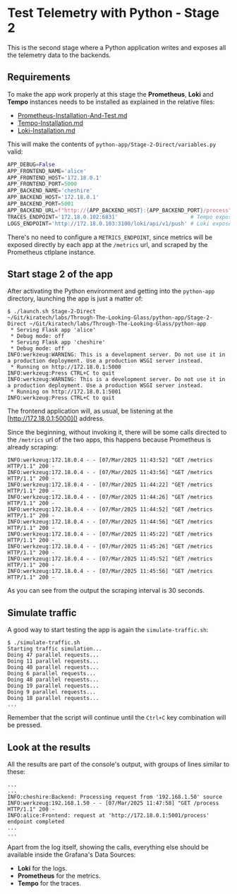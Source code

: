 # Test Telemetry with Python - Stage 2

This is the second stage where a Python application writes and exposes all the
telemetry data to the backends.

## Requirements

To make the app work properly at this stage the **Prometheus**, **Loki** and
**Tempo** instances needs to be installed as explained in the relative files:

- [Prometheus-Installation-And-Test.md]()
- [Tempo-Installation.md]()
- [Loki-Installation.md]()

This will make the contents of `python-app/Stage-2-Direct/variables.py` valid:

```python
APP_DEBUG=False
APP_FRONTEND_NAME='alice'
APP_FRONTEND_HOST='172.18.0.1'
APP_FRONTEND_PORT=5000
APP_BACKEND_NAME='cheshire'
APP_BACKEND_HOST='172.18.0.1'
APP_BACKEND_PORT=5001
APP_BACKEND_URL=f"http://{APP_BACKEND_HOST}:{APP_BACKEND_PORT}/process"
TRACES_ENDPOINT='172.18.0.102:6831'                       # Tempo exposed IP
LOGS_ENDPOINT='http://172.18.0.103:3100/loki/api/v1/push' # Loki exposed IP
```

There's no need to configure a `METRICS_ENDPOINT`, since metrics will be exposed
directly by each app at the `/metrics` url, and scraped by the Prometheus
ctlplane instance.

## Start stage 2 of the app

After activating the Python environment and getting into the `python-app`
directory, launching the app is just a matter of:

```console
$ ./launch.sh Stage-2-Direct
~/Git/kiratech/labs/Through-The-Looking-Glass/python-app/Stage-2-Direct ~/Git/kiratech/labs/Through-The-Looking-Glass/python-app
 * Serving Flask app 'alice'
 * Debug mode: off
 * Serving Flask app 'cheshire'
 * Debug mode: off
INFO:werkzeug:WARNING: This is a development server. Do not use it in a production deployment. Use a production WSGI server instead.
 * Running on http://172.18.0.1:5000
INFO:werkzeug:Press CTRL+C to quit
INFO:werkzeug:WARNING: This is a development server. Do not use it in a production deployment. Use a production WSGI server instead.
 * Running on http://172.18.0.1:5001
INFO:werkzeug:Press CTRL+C to quit
```

The frontend application will, as usual, be listening at the [http://172.18.0.1:5000]()
address.

Since the beginning, without invoking it, there will be some calls directed to
the `/metrics` url of the two apps, this happens because Prometheus is already
scraping:

```console
INFO:werkzeug:172.18.0.4 - - [07/Mar/2025 11:43:52] "GET /metrics HTTP/1.1" 200 -
INFO:werkzeug:172.18.0.4 - - [07/Mar/2025 11:43:56] "GET /metrics HTTP/1.1" 200 -
INFO:werkzeug:172.18.0.4 - - [07/Mar/2025 11:44:22] "GET /metrics HTTP/1.1" 200 -
INFO:werkzeug:172.18.0.4 - - [07/Mar/2025 11:44:26] "GET /metrics HTTP/1.1" 200 -
INFO:werkzeug:172.18.0.4 - - [07/Mar/2025 11:44:52] "GET /metrics HTTP/1.1" 200 -
INFO:werkzeug:172.18.0.4 - - [07/Mar/2025 11:44:56] "GET /metrics HTTP/1.1" 200 -
INFO:werkzeug:172.18.0.4 - - [07/Mar/2025 11:45:22] "GET /metrics HTTP/1.1" 200 -
INFO:werkzeug:172.18.0.4 - - [07/Mar/2025 11:45:26] "GET /metrics HTTP/1.1" 200 -
INFO:werkzeug:172.18.0.4 - - [07/Mar/2025 11:45:52] "GET /metrics HTTP/1.1" 200 -
INFO:werkzeug:172.18.0.4 - - [07/Mar/2025 11:45:56] "GET /metrics HTTP/1.1" 200 -
```

As you can see from the output the scraping interval is 30 seconds.

## Simulate traffic

A good way to start testing the app is again the `simulate-traffic.sh`:

```console
$ ./simulate-traffic.sh
Starting traffic simulation...
Doing 47 parallel requests...
Doing 11 parallel requests...
Doing 40 parallel requests...
Doing 6 parallel requests...
Doing 48 parallel requests...
Doing 19 parallel requests...
Doing 9 parallel requests...
Doing 18 parallel requests...
...
```

Remember that the script will continue until the `Ctrl+C` key combination will
be pressed.

## Look at the results

All the results are part of the console's output, with groups of lines similar
to these:

```console
...
...
INFO:cheshire:Backend: Processing request from '192.168.1.50' source
INFO:werkzeug:192.168.1.50 - - [07/Mar/2025 11:47:58] "GET /process HTTP/1.1" 200 -
INFO:alice:Frontend: request at 'http://172.18.0.1:5001/process' endpoint completed
...
...
```

Apart from the log itself, showing the calls, everything else should be
available inside the Grafana's Data Sources:

- **Loki** for the logs.
- **Prometheus** for the metrics.
- **Tempo** for the traces.
